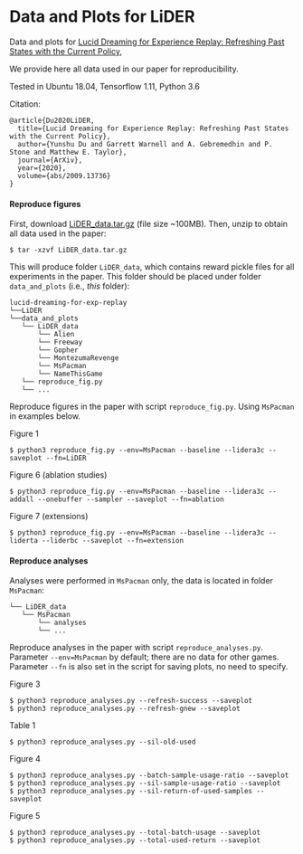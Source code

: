 # Data and Plots for LiDER

Data and plots for [Lucid Dreaming for Experience Replay: Refreshing Past States with the Current Policy](https://arxiv.org/abs/2009.13736),

We provide here all data used in our paper for reproducibility.

Tested in Ubuntu 18.04, Tensorflow 1.11, Python 3.6

Citation:
```
@article{Du2020LiDER,
  title={Lucid Dreaming for Experience Replay: Refreshing Past States with the Current Policy},
  author={Yunshu Du and Garrett Warnell and A. Gebremedhin and P. Stone and Matthew E. Taylor},
  journal={ArXiv},
  year={2020},
  volume={abs/2009.13736}
}
```
####  Reproduce figures

First, download [LiDER_data.tar.gz](https://drive.google.com/file/d/1q2mXe2LIgE2g_nwCR2JVpwS0GA6IIAdU/view?usp=sharing) (file size ~100MB). Then, unzip to obtain all data used in the paper:

    $ tar -xzvf LiDER_data.tar.gz

This will produce folder `LiDER_data`, which contains reward pickle files for all experiments in the paper. This folder should be placed under folder `data_and_plots` (i.e., *this* folder):
```
lucid-dreaming-for-exp-replay
└──LiDER
└──data_and_plots
   └── LiDER_data
       └── Alien
       └── Freeway
       └── Gopher
       └── MontezumaRevenge
       └── MsPacman
       └── NameThisGame
   └── reproduce_fig.py
   └── ...
```

Reproduce figures in the paper with script `reproduce_fig.py`. Using `MsPacman` in examples below.

Figure 1

    $ python3 reproduce_fig.py --env=MsPacman --baseline --lidera3c --saveplot --fn=LiDER

Figure 6 (ablation studies)

    $ python3 reproduce_fig.py --env=MsPacman --baseline --lidera3c --addall --onebuffer --sampler --saveplot --fn=ablation

Figure 7 (extensions)

    $ python3 reproduce_fig.py --env=MsPacman --baseline --lidera3c --liderta --liderbc --saveplot --fn=extension

####  Reproduce analyses

Analyses were performed in `MsPacman` only, the data is located in folder `MsPacman`:
```
└── LiDER_data
   └── MsPacman
       └── analyses
       └── ...       
```
Reproduce analyses in the paper with script `reproduce_analyses.py`. Parameter `--env=MsPacman` by default; there are no data for other games. Parameter `--fn` is also set in the script for saving plots, no need to specify.

Figure 3

    $ python3 reproduce_analyses.py --refresh-success --saveplot
    $ python3 reproduce_analyses.py --refresh-gnew --saveplot

Table 1

    $ python3 reproduce_analyses.py --sil-old-used

Figure 4

    $ python3 reproduce_analyses.py --batch-sample-usage-ratio --saveplot
    $ python3 reproduce_analyses.py --sil-sample-usage-ratio --saveplot
    $ python3 reproduce_analyses.py --sil-return-of-used-samples --saveplot

Figure 5

    $ python3 reproduce_analyses.py --total-batch-usage --saveplot
    $ python3 reproduce_analyses.py --total-used-return --saveplot
